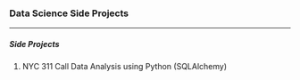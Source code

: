 ### Data Science Side Projects

---
##### Side Projects 

1. NYC 311 Call Data Analysis using Python (SQLAlchemy)

